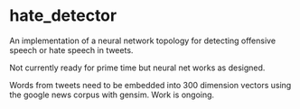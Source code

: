 # hate_detector
An implementation of a neural network topology for detecting offensive speech or  hate speech in tweets.

Not currently ready for prime time but neural net works as designed.

Words from tweets need to be embedded into 300 dimension vectors using the google news corpus with gensim. Work is ongoing.
